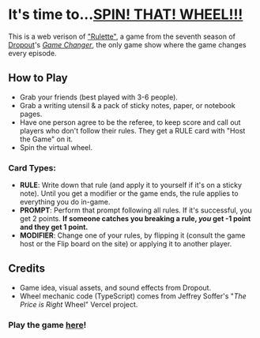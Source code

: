 # It's time to...[SPIN! THAT! WHEEL!!!](https://www.youtube.com/shorts/0tP7buCigls)
This is a web verison of ["Rulette"](https://www.dropout.tv/videos/rulette), a game from the seventh season of [Dropout](https://dropout.tv)'s [*Game Changer*](https://www.youtube.com/c/GameChangerShorts), the only game show where the game changes every episode.

## How to Play
- Grab your friends (best played with 3-6 people).
- Grab a writing utensil & a pack of sticky notes, paper, or notebook pages.
- Have one person agree to be the referee, to keep score and call out players who don't follow their rules. They get a RULE card with "Host the Game" on it.
- Spin the virtual wheel.

### Card Types:
- **RULE**: Write down that rule (and apply it to yourself if it's on a sticky note). Until you get a modifier or the game ends, the rule applies to everything you do in-game.
- **PROMPT**: Perform that prompt following all rules. If it's successful, you get 2 points. **If someone catches you breaking a rule, _you_ get -1 point and they get 1 point.**
- **MODIFIER**: Change one of your rules, by flipping it (consult the game host or the Flip board on the site) or applying it to another player.

## Credits
- Game idea, visual assets, and sound effects from Dropout.
- Wheel mechanic code (TypeScript) comes from Jeffrey Soffer's "*The Price is Right* Wheel" Vercel project.

### Play the game [here](https://rulette.vercel.app)!
